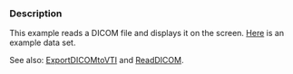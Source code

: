 ### Description
This example reads a DICOM file and displays it on the screen. [Here](http://www.vtk.org/Wiki/images/2/27/DICOM_Prostate.zip) is an example data set.

See also: [ExportDICOMtoVTI](ExportDICOMtoVTI) and [ReadDICOM](ReadDICOM).
